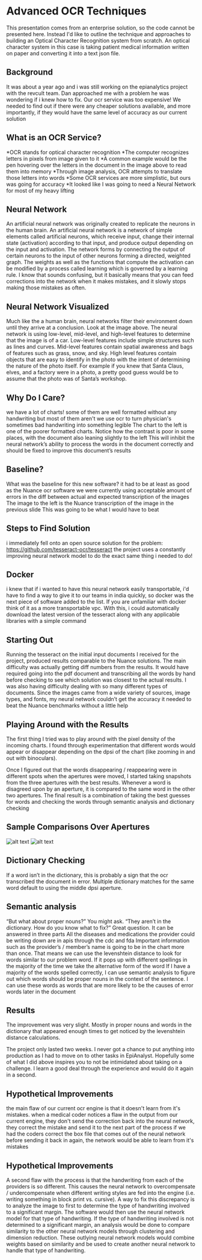 # Advanced OCR Techniques
This presentation comes from an enterprise solution, so the code cannot be presented here. Instead I'd like to outline the technique and approaches to building an Optical Character Recognition system from scratch. An optical character system in this case is taking patient medical information written on paper and converting it into a text json file.

## Background
It was about a year ago and i was still working on the epianalytics project with the revcult team. Dan approached me with a problem he was wondering if i knew how to fix. Our ocr service was too expensive! We needed to find out if there were any cheaper solutions available, and more importantly, if they would have the same level of accuracy as our current solution

## What is an OCR Service?
*OCR stands for optical character recognition
*The computer recognizes letters in pixels from image given to it
*A common example would be the pen hovering over the letters in the document in the image above to read them into memory
*Through image analysis, OCR attempts to translate those letters into words
*Some OCR services are more simplistic, but ours was going for accuracy
*It looked like I was going to need a Neural Network for most of my heavy lifting

## Neural Network
An artificial neural network was originally created to replicate the neurons in the human brain. An artificial neural network is a network of simple elements called artificial neurons, which receive input, change their internal state (activation) according to that input, and produce output depending on the input and activation. The network forms by connecting the output of certain neurons to the input of other neurons forming a directed, weighted graph. The weights as well as the functions that compute the activation can be modified by a process called learning which is governed by a learning rule. I know that sounds confusing, but it basically means that you can feed corrections into the network when it makes mistakes, and it slowly stops making those mistakes as often.

## Neural Network Visualized
Much like the a human brain, neural networks filter their environment down until they arrive at a conclusion. Look at the image above. The neural network is using low-level, mid-level, and high-level features to determine that the image is of a car. Low-level features include simple structures such as lines and curves. Mid-level features contain spatial awareness and bags of features such as grass, snow, and sky. High level features contain objects that are easy to identify in the photo with the intent of determining the nature of the photo itself. For example if you knew that Santa Claus, elves, and a factory were in a photo, a pretty good guess would be to assume that the photo was of Santa’s workshop.

## Why Do I Care?
we have a lot of charts!
some of them are well formatted without any handwriting
but most of them aren't
we use ocr to turn physician's sometimes bad handwriting into something legible
The chart to the left is one of the poorer formatted charts. Notice how the contrast is poor in some places, with the document also leaning slightly to the left
This will inhibit the neural network’s ability to process the words in the document correctly and should be fixed to improve this document’s results

## Baseline?
What was the baseline for this new software?
it had to be at least as good as the Nuance ocr software we were currently using
acceptable amount of errors in the diff between actual and expected transcription of the images
The image to the left is the Nuance transcription of the image in the previous slide
This was going to be what I would have to beat

## Steps to Find Solution
i immediately fell onto an open source solution for the problem:
https://github.com/tesseract-ocr/tesseract
the project uses a constantly improving neural network model to do the exact same thing i needed to do!

## Docker
i knew that if i wanted to have this neural network easily transportable, i'd have to find a way to give it to our teams in india quickly, so docker was the next piece of software added to the list. If you are unfamiliar with docker think of it as a more transportable vpc. With this, i could automatically download the latest version of the tesseract along with any applicable libraries with a simple command

## Starting Out
Running the tesseract on the initial input documents I received for the project, produced results comparable to the Nuance solutions. The main difficulty was actually getting diff numbers from the results. It would have required going into the pdf document and transcribing all the words by hand before checking to see which solution was closest to the actual results. I was also having difficulty dealing with so many different types of documents. Since the images came from a wide variety of sources, image types, and fonts, my neural network couldn’t get the accuracy it needed to beat the Nuance benchmarks without a little help

## Playing Around with the Results
The first thing I tried was to play around with the pixel density of the incoming charts. I found through experimentation that different words would appear or disappear depending on the dpsi of the chart (like zooming in and out with binoculars).

Once I figured out that the words disappearing / reappearing were in different spots when the apertures were moved, I started taking snapshots from the three apertures with the best results. Whenever a word is disagreed upon by an aperture, it is compared to the same word in the other two apertures. The final result is a combination of taking the best guesses for words and checking the words through semantic analysis and dictionary checking

## Sample Comparisons Over Apertures
![alt text](screens/screen01.png "Screen 1")
![alt text](screens/screen01.png "Screen 1")

## Dictionary Checking
If a word isn’t in the dictionary, this is probably a sign that the ocr transcribed the document in error. Multiple dictionary matches for the same word default to using the middle dpsi aperture.

## Semantic analysis
“But what about proper nouns?” You might ask. “They aren’t in the dictionary. How do you know what to fix?”
Great question. It can be answered in three parts
All the diseases and medications the provider could be writing down are in apis through the cdc and fda
Important information such as the provider’s / member’s name is going to be in the chart more than once. That means we can use the levenshtein distance to look for words similar to our problem word. If it pops up with different spellings in the majority of the time we take the alternative form of the word
If I have a majority of the words spelled correctly, I can use semantic analysis to figure out which words should be proper nouns in the context of the sentence. I can use these words as words that are more likely to be the causes of error words later in the document

## Results
The improvement was very slight. Mostly in proper nouns and words in the dictionary that appeared enough times to get noticed by the levenshtein distance calculations.

The project only lasted two weeks. I never got a chance to put anything into production as I had to move on to other tasks in EpiAnalyst. Hopefully some of what I did above inspires you to not be intimidated about taking on a challenge. I learn a good deal through the experience and would do it again in a second.

## Hypothetical Improvements
the main flaw of our current ocr engine is that it doesn't learn from it's mistakes. when a medical coder notices a flaw in the output from our current engine, they don't send the correction back into the neural network, they correct the mistake and send it to the next part of the process
if we had the coders correct the box file that comes out of the neural network before sending it back in again, the network would be able to learn from it's mistakes

## Hypothetical Improvements
A second flaw with the process is that the handwriting from each of the providers is so different. This causes the neural network to overcompensate / undercompensate when different writing styles are fed into the engine (i.e. writing something in block print vs. cursive).
A way to fix this discrepancy is to analyze the image to first to determine the type of handwriting involved to a significant margin. The software would then use the neural network model for that type of handwriting. If the type of handwriting involved is not determined to a significant margin, an analysis would be done to compare similarity to the other neural network models through clustering and dimension reduction. These outlying neural network models would combine weights based on similarity and be used to create another neural network to handle that type of handwriting.



